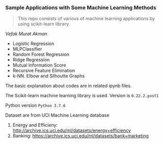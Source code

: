 ### Sample Applications with Some Machine Learning Methods

> This repo consists of various of machine learning applications by using scikit-learn library. 

*Vefak Murat Akman*

* Logistic Regression
* MLPClassifier
* Random Forest Regression
* Ridge Regression
* Mutual Information Score
* Recursive Feature Elimination
* k-NN. Elbow and Silhoutte Graphs 

The basic explanation about codes are in related ipynb files.

The Scikit-learn machine learning library is used. Version is `0.22.2.post1`

Python version `Python 3.7.6`

Dataset are from UCI Machine Learning database

1. Energy and Efficieny: http://archive.ics.uci.edu/ml/datasets/energy+efficiency
2. Banking: https://archive.ics.uci.edu/ml/datasets/bank+marketing 

